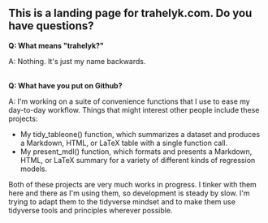 ## This is a landing page for trahelyk.com. Do you have questions?

**Q: What means "trahelyk?"**

A: Nothing. It's just my name backwards.
<br><br>

**Q: What have you put on Github?**

A: I'm working on a suite of convenience functions that I use to ease my day-to-day workflow. Things that might interest other people include these projects:

* My tidy_tableone() function, which summarizes a dataset and produces a Markdown, HTML, or LaTeX table with a single function call.  
* My present_mdl() function, which formats and presents a Markdown, HTML, or LaTeX summary for a variety of different kinds of regression models. 

Both of these projects are very much works in progress. I tinker with them here and there as I'm using them, so development is steady by slow. I'm trying to adapt them to the tidyverse mindset and to make them use tidyverse tools and principles wherever possible.

